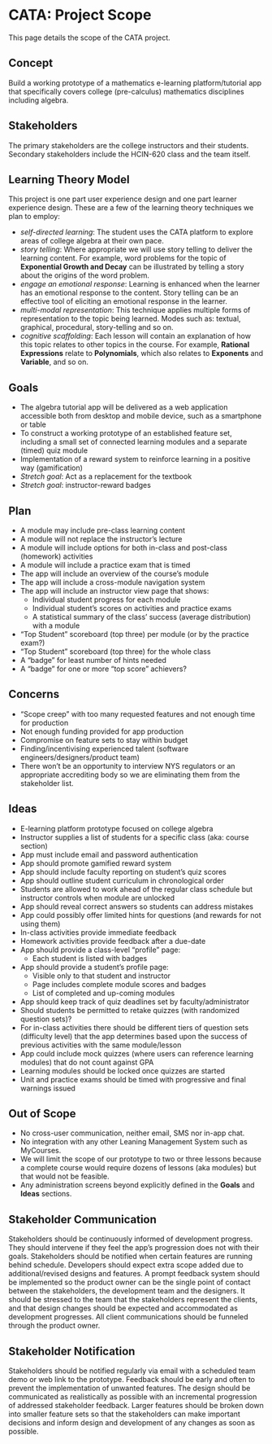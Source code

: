 # CATA: Project Scope

This page details the scope of the CATA project.

## Concept
Build a working prototype of a mathematics e-learning platform/tutorial app that specifically covers college (pre-calculus) mathematics disciplines including algebra.

## Stakeholders
The primary stakeholders are the college instructors and their students.  Secondary stakeholders include the HCIN-620 class and the team itself.

## Learning Theory Model

This project is one part user experience design and one part learner experience design.
These are a few of the learning theory techniques we plan to employ:

* _self-directed learning_: The student uses the CATA platform to explore areas of college algebra
at their own pace.
* _story telling_: Where appropriate we will use story telling to deliver the learning content.
For example, word problems for the topic of **Exponential Growth and Decay** can be illustrated by
telling a story about the origins of the word problem.
* _engage an emotional response_: Learning is enhanced when the learner has an emotional response
to the content.  Story telling can be an effective tool of eliciting an emotional response in the learner.
* _multi-modal representation_: This technique applies multiple forms of representation to the topic
being learned.  Modes such as: textual, graphical, procedural, story-telling and so on.
* _cognitive scaffolding_: Each lesson will contain an explanation of how this topic relates to other
topics in the course.  For example, **Rational Expressions** relate to **Polynomials**, which also
relates to **Exponents** and **Variable**, and so on.

## Goals

* The algebra tutorial app will be delivered as a web application accessible both from desktop and mobile device, such as a smartphone or table
* To construct a working prototype of an established feature set, including a small set of connected learning modules and a separate (timed) quiz module
* Implementation of a reward system to reinforce learning in a positive way (gamification)
* _Stretch goal_: Act as a replacement for the textbook
* _Stretch goal_: instructor-reward badges

## Plan

* A module may include pre-class learning content
* A module will not replace the instructor’s lecture
* A module will include options for both in-class and post-class (homework) activities
* A module will include a practice exam that is timed
* The app will include an overview of the course’s module
* The app will include a cross-module navigation system
* The app will include an instructor view page that shows:
  * Individual student progress for each module
  * Individual student’s scores on activities and practice exams
  * A statistical summary of the class’ success (average distribution) with a module
* “Top Student” scoreboard (top three) per module (or by the practice exam?)
* “Top Student” scoreboard (top three) for the whole class
* A “badge” for least number of hints needed
* A “badge” for one or more “top score” achievers?

## Concerns

* “Scope creep” with too many requested features and not enough time for production
* Not enough funding provided for app production
* Compromise on feature sets to stay within budget
* Finding/incentivising experienced talent (software engineers/designers/product team)
* There won’t be an opportunity to interview NYS regulators or an appropriate accrediting body so we are eliminating them from the stakeholder list.

## Ideas

* E-learning platform prototype focused on college algebra
* Instructor supplies a list of students for a specific class (aka: course section)
* App must include email and password authentication
* App should promote gamified reward system
* App should include faculty reporting on student’s quiz scores
* App should outline student curriculum in chronological order
* Students are allowed to work ahead of the regular class schedule but instructor controls when module are unlocked
* App should reveal correct answers so students can address mistakes
* App could possibly offer limited hints for questions (and rewards for not using them)
* In-class activities provide immediate feedback
* Homework activities provide feedback after a due-date
* App should provide a class-level “profile” page:
  * Each student is listed with badges
* App should provide a student’s profile page:
  * Visible only to that student and instructor
  * Page includes complete module scores and badges
  * List of completed and up-coming modules
* App should keep track of quiz deadlines set by faculty/administrator
* Should students be permitted to retake quizzes (with randomized question sets)?
* For in-class activities there should be different tiers of question sets (difficulty level) that the app determines based upon the success of previous activities with the same module/lesson
* App could include mock quizzes (where users can reference learning modules) that do not count against GPA
* Learning modules should be locked once quizzes are started
* Unit and practice exams should be timed with progressive and final warnings issued

## Out of Scope

* No cross-user communication, neither email, SMS nor in-app chat.
* No integration with any other Leaning Management System such as MyCourses.
* We will limit the scope of our prototype to two or three lessons because a complete course would require dozens of lessons (aka modules) but that would not be feasible.
* Any administration screens beyond explicitly defined in the **Goals** and **Ideas** sections.

## Stakeholder Communication

Stakeholders should be continuously informed of development progress. They should intervene if they feel the app’s progression does not with their goals. Stakeholders should be notified when certain features are running behind schedule. Developers should expect extra scope added due to additional/revised designs and features. A prompt feedback system should be implemented so the product owner can be the single point of contact between the stakeholders, the development team and the designers. It should be stressed to the team that the stakeholders represent the clients, and that design changes should be expected and accommodated as development progresses. All client communications should be funneled through the product owner.

## Stakeholder Notification

Stakeholders should be notified regularly via email with a scheduled team demo or web link to the prototype. Feedback should be early and often to prevent the implementation of unwanted features. The design should be communicated as realistically as possible with an incremental progression of addressed stakeholder feedback. Larger features should be broken down into smaller feature sets so that the stakeholders can make important decisions and inform design and development of any changes as soon as possible.
